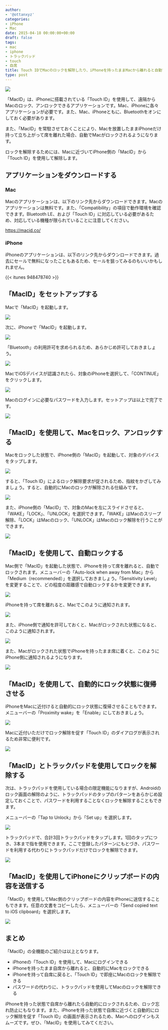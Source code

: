 ```yaml
---
author:
- '@ottanxyz'
categories:
- iPhone
- Mac
date: 2015-04-18 00:00:00+00:00
draft: false
tags:
- mac
- iphone
- トラックパッド
- touch
- 自席
title: Touch IDでMacのロックを解除したり、iPhoneを持ったままMacから離れると自動でMacをロックする「MacID」を徹底解説！
type: post
---
```


![](150418-553203d0ba692.jpg)

「MacID」は、iPhoneに搭載されている「Touch ID」を使用して、遠隔からMacのロック、アンロックできるアプリケーションです。Mac、iPhoneに各々アプリケーションが必要です。また、Mac、iPhoneともに、Bluetoothをオンにしておく必要があります。

また、「MacID」を常駐させておくことにより、Macを放置したままiPhoneだけ持って立ち上がって席を離れた場合、自動でMacがロックされるようになります。

ロックを解除するためには、Macに近づいてiPhone側の「MacID」から「Touch ID」を使用して解除します。

## アプリケーションをダウンロードする

### Mac

Macのアプリケーションは、以下のリンク先からダウンロードできます。Macのアプリケーションは無料です。また、「Compatibility」の項目で動作環境を確認できます。Bluetooth LE、および「Touch ID」に対応している必要があるため、対応している機種が限られていることに注意してください。

<https://macid.co/>

### iPhone

iPhoneのアプリケーションは、以下のリンク先からダウンロードできます。過去にセールで無料になったこともあるため、セールを狙ってみるのもいいかもしれません。

{{< itunes 948478740 >}}

## 「MacID」をセットアップする

Macで「MacID」を起動します。

![](150417-55310df243f7a.png)

次に、iPhoneで「MacID」を起動します。

![](150417-55310df535d0e.png)

「Bluetooth」の利用許可を求められるため、あらかじめ許可しておきましょう。

![](150418-553203d1f34ca.png)

MacでiOSデバイスが認識されたら、対象のiPhoneを選択して、「CONTINUE」をクリックします。

![](150417-55310df71d29e.png)

Macのログインに必要なパスワードを入力します。セットアップは以上で完了です。

![](150417-55310dfb0d4e8.png)

## 「MacID」を使用して、Macをロック、アンロックする

Macをロックした状態で、iPhone側の「MacID」を起動して、対象のデバイスをタップします。

![](150417-55310dff574b2.png)

すると、「Touch ID」によるロック解除要求が促されるため、指紋をかざしてみましょう。すると、自動的にMacのロックが解除される仕組みです。

![](150417-55310e0156d00.png)

また、iPhone側の「MacID」で、対象のMacを左にスライドさせると、「WAKE」「LOCK」、「UNLOCK」を選択できます。「WAKE」はMacのスリープ解除、「LOCK」はMacのロック、「UNLOCK」はMacのロック解除を行うことができます。

![](150417-55310e059b6de.png)

## 「MacID」を使用して、自動ロックする

Mac側で「MacID」を起動した状態で、iPhoneを持って席を離れると、自動でロックされます。メニューバーの「Auto-lock when away from Mac」から「Medium（recommended）」を選択しておきましょう。「Sensitivity Level」を変更することで、どの程度の距離感で自動ロックするかを変更できます。

![](150417-55311fd81f9c8.png)

iPhoneを持って席を離れると、Macでこのように通知されます。

![](150417-5531193179caa.png)

また、iPhone側で通知を許可しておくと、Macがロックされた状態になると、このように通知されます。

![](150417-5531193360679.png)

また、Macがロックされた状態でiPhoneを持ったまま席に着くと、このようにiPhone側に通知されるようになります。

![](150417-55311f5eb4e45.png)

## 「MacID」を使用して、自動的にロック状態に復帰させる

iPhoneをMacに近付けると自動的にロック状態に復帰させることもできます。メニューバーの「Proximity wake」を「Enable」にしておきましょう。

![](150418-553203d705089.png)

Macに近付いただけでロック解除を促す「Touch ID」のダイアログが表示されるため非常に便利です。

![](150417-55310e0156d00.png)

## 「MacID」とトラックパッドを使用してロックを解除する

次は、トラックパッドを使用している場合の限定機能になりますが、Androidのロック画面の解除のように、トラックパッドのタップのパターンをあらかじめ設定しておくことで、パスワードを利用することなくロックを解除することもできます。

メニューバーの「Tap to Unlock」から「Set up」を選択します。

![](150418-55320b24d24b2.png)

トラックパッドで、合計3回トラックパッドをタップします。1回のタップにつき、3本まで指を使用できます。ここで登録したパターンにもとづき、パスワードを利用する代わりにトラックパッドだけでロックを解除できます。

![](150418-55320b2889cb9.png)

## 「MacID」を使用してiPhoneにクリップボードの内容を送信する

「MacID」を使用してMac側のクリップボードの内容をiPhoneに送信することもできます。任意の文書をコピーしたら、メニューバーの「Send copied text to iOS clipboard」を選択します。

![](150418-55320b2b9e118.png)

## まとめ

「MacID」の全機能のご紹介は以上となります。

* iPhoneの「Touch ID」を使用して、Macにログインできる
* iPhoneを持ったまま自席から離れると、自動的にMacをロックできる
* iPhoneを持って自席に戻ると、「Touch ID」で即座にMacのロックを解除できる
* パスワードの代わりに、トラックパッドを使用してMacのロックを解除できる

iPhoneを持った状態で自席から離れたら自動的にロックされるため、ロック忘れ防止にもなります。また、iPhoneを持った状態で自席に近づくと自動的にロック解除を促す「Touch ID」の画面が表示されるため、Macへのログインもスムーズです。ぜひ、「MacID」を使用してみてください。
